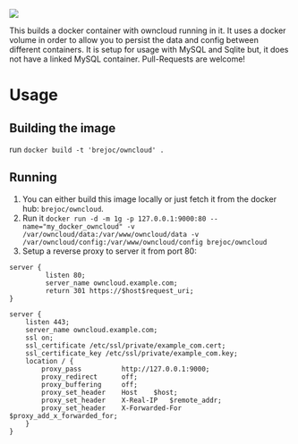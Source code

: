 [![](https://images.microbadger.com/badges/image/brejoc/owncloud.svg)](https://microbadger.com/images/brejoc/owncloud "Get your own image badge on microbadger.com")

This builds a docker container with owncloud running in it. It uses a docker volume in order to allow you to persist the data and config between different containers. It is setup for usage with MySQL and Sqlite but, it does not have a linked MySQL container. Pull-Requests are welcome!

# Usage #

## Building the image ##

run `docker build -t 'brejoc/owncloud' .`

## Running ##

1. You can either build this image locally or just fetch it from the docker hub: `brejoc/owncloud`.
2. Run it `docker run -d -m 1g -p 127.0.0.1:9000:80 --name="my_docker_owncloud" -v /var/owncloud/data:/var/www/owncloud/data -v /var/owncloud/config:/var/www/owncloud/config brejoc/owncloud`
3. Setup a reverse proxy to server it from port 80:

```
server {
	     listen 80;
	     server_name owncloud.example.com;
	     return 301 https://$host$request_uri;
}

server {
	listen 443;
	server_name owncloud.example.com;
	ssl on;
	ssl_certificate /etc/ssl/private/example_com.cert;
	ssl_certificate_key /etc/ssl/private/example_com.key;
	location / {
		proxy_pass			http://127.0.0.1:9000;
		proxy_redirect		off;
		proxy_buffering		off;
		proxy_set_header	Host	$host;
		proxy_set_header	X-Real-IP	$remote_addr;
		proxy_set_header	X-Forwarded-For	$proxy_add_x_forwarded_for;
	}
}
```
